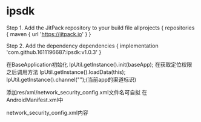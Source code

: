 # ipsdk
Step 1. Add the JitPack repository to your build file
allprojects {
  repositories { maven { url 'https://jitpack.io' }
}

Step 2. Add the dependency
dependencies { implementation 'com.github.1611196687:ipsdk:v1.0.3' }

在BaseApplication初始化
IpUtil.getInstance().init(baseApp);
在获取定位权限之后调用方法
IpUtil.getInstance().loadData(this);
IpUtil.getInstance().channel("");(当前app的渠道标识)

添加res/xml/network_security_config.xml文件名可自拟
在AndroidManifest.xml中
 <application android:networkSecurityConfig="@xml/network_security_config"></application>
      
network_security_config.xml内容  <base-config cleartextTrafficPermitted="true" />
